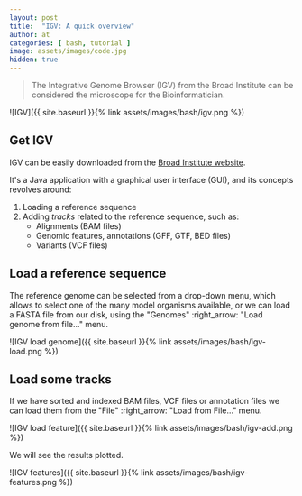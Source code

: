 ```yaml
---
layout: post
title:  "IGV: A quick overview"
author: at
categories: [ bash, tutorial ]
image: assets/images/code.jpg
hidden: true
---
```


> The Integrative Genome Browser (IGV) from the 
> Broad Institute can be considered the microscope for the 
> Bioinformatician.

![IGV]({{ site.baseurl }}{% link assets/images/bash/igv.png %})

## Get IGV

IGV can be easily downloaded from the [Broad Institute website](https://software.broadinstitute.org/software/igv/).

It's a Java application with a graphical user interface (GUI), and its concepts revolves around:

1. Loading a reference sequence
2. Adding *tracks* related to the reference sequence, such as:
   * Alignments (BAM files)
   * Genomic features, annotations (GFF, GTF, BED files) 
   * Variants (VCF files)

## Load a reference sequence

The reference genome can be selected from a drop-down menu, which allows to
select one of the many model organisms available, or we can load a FASTA
file from our disk, using the "Genomes" :right_arrow: "Load genome from file..." menu.

![IGV load genome]({{ site.baseurl }}{% link assets/images/bash/igv-load.png %})

## Load some tracks

If we have sorted and indexed BAM files, VCF files or annotation files we can load them from the "File" :right_arrow: "Load from File..." menu.

![IGV load feature]({{ site.baseurl }}{% link assets/images/bash/igv-add.png %})

We will see the results plotted.

![IGV features]({{ site.baseurl }}{% link assets/images/bash/igv-features.png %})
